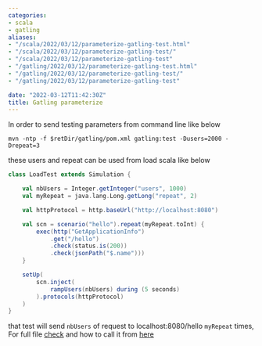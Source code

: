 ```yaml
---
categories:
- scala
- gatling
aliases:
- "/scala/2022/03/12/parameterize-gatling-test.html"
- "/scala/2022/03/12/parameterize-gatling-test/"
- "/scala/2022/03/12/parameterize-gatling-test"
- "/gatling/2022/03/12/parameterize-gatling-test.html"
- "/gatling/2022/03/12/parameterize-gatling-test/"
- "/gatling/2022/03/12/parameterize-gatling-test"

date: "2022-03-12T11:42:30Z"
title: Gatling parameterize
---
```

In order to send testing parameters from command line like below
```
mvn -ntp -f $retDir/gatling/pom.xml gatling:test -Dusers=2000 -Drepeat=3
```
these users and repeat can be used from load scala like below
```scala
class LoadTest extends Simulation {

	val nbUsers = Integer.getInteger("users", 1000)
	val myRepeat = java.lang.Long.getLong("repeat", 2)

	val httpProtocol = http.baseUrl("http://localhost:8080")

	val scn = scenario("hello").repeat(myRepeat.toInt) {
		exec(http("GetApplicationInfo")
			.get("/hello")
			.check(status.is(200))
			.check(jsonPath("$.name")))
	}

	setUp(
		scn.inject(
			rampUsers(nbUsers) during (5 seconds)
		).protocols(httpProtocol)
	)
}
```
that test will send `nbUsers` of request to localhost:8080/hello `myRepeat` times, For full file [check](https://github.com/ozkanpakdil/test-microservice-frameworks/blob/main/gatling/src/test/scala/load-test.scala) and how to call it from [here](https://github.com/ozkanpakdil/test-microservice-frameworks/blob/6fb081cf3262d4a56dfab3676e3f6e12c2fa4f3f/runGatling.sh#L103)